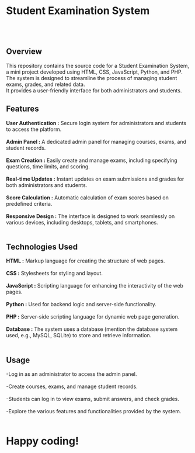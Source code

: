 # Student Examination System
<br><br>
## Overview
This repository contains the source code for a Student Examination System,<br>
a mini project developed using HTML, CSS, JavaScript, Python, and PHP.<br>
The system is designed to streamline the process of managing student exams, grades, and related data.<br>
It provides a user-friendly interface for both administrators and students.

## Features

**User Authentication :**  Secure login system for administrators and students to access the platform.<br><br>
**Admin Panel :**  A dedicated admin panel for managing courses, exams, and student records.<br><br>
**Exam Creation :** Easily create and manage exams, including specifying questions, time limits, and scoring.<br><br>
**Real-time Updates :** Instant updates on exam submissions and grades for both administrators and students.<br><br>
**Score Calculation :** Automatic calculation of exam scores based on predefined criteria.<br><br>
**Responsive Design :** The interface is designed to work seamlessly on various devices, including desktops, tablets, and smartphones.<br><br>

## Technologies Used

**HTML :** Markup language for creating the structure of web pages.<br><br>
**CSS :** Stylesheets for styling and layout.<br><br>
**JavaScript :** Scripting language for enhancing the interactivity of the web pages.<br><br>
**Python :** Used for backend logic and server-side functionality.<br><br>
**PHP :** Server-side scripting language for dynamic web page generation.<br><br>
**Database :** The system uses a database (mention the database system used, e.g., MySQL, SQLite) to store and retrieve information.<br><br>

## Usage

-Log in as an administrator to access the admin panel.<br><br>
-Create courses, exams, and manage student records.<br><br>
-Students can log in to view exams, submit answers, and check grades.<br><br>
-Explore the various features and functionalities provided by the system.<br><br>

# Happy coding!
